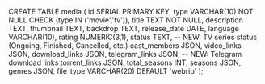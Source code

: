 CREATE TABLE media (
  id SERIAL PRIMARY KEY,
  type VARCHAR(10) NOT NULL CHECK (type IN ('movie','tv')),
  title TEXT NOT NULL,
  description TEXT,
  thumbnail TEXT,
  backdrop TEXT,
  release_date DATE,
  language VARCHAR(10),
  rating NUMERIC(3,1),
  status TEXT,  -- NEW: TV series status (Ongoing, Finished, Cancelled, etc.)
  cast_members JSON,
  video_links JSON,
  download_links JSON,
  telegram_links JSON,  -- NEW: Telegram download links
  torrent_links JSON,
  total_seasons INT,
  seasons JSON,
  genres JSON,
  file_type VARCHAR(20) DEFAULT 'webrip'
);
